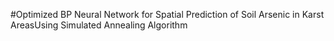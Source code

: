 #Optimized BP Neural Network for Spatial Prediction of Soil Arsenic in Karst AreasUsing Simulated Annealing Algorithm

